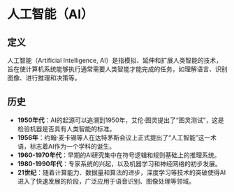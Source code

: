 # 人工智能（AI）

## 定义

人工智能（Artificial Intelligence, AI）是指模拟、延伸和扩展人类智能的技术，旨在使计算机系统能够执行通常需要人类智能才能完成的任务，如理解语言、识别图像、进行推理和决策等。

## 历史

- **1950年代**：AI的起源可以追溯到1950年，艾伦·图灵提出了“图灵测试”，这是检验机器是否具有人类智能的标准。
- **1956年**：约翰·麦卡锡等人在达特茅斯会议上正式提出了“人工智能”这一术语，标志着AI作为一个学科的诞生。
- **1960-1970年代**：早期的AI研究集中在符号逻辑和规则基础上的推理系统。
- **1980-1990年代**：专家系统的兴起，以及机器学习和神经网络的初步发展。
- **21世纪**：随着计算能力、数据量和算法的进步，深度学习等技术的突破使得AI进入了快速发展的阶段，广泛应用于语音识别、图像处理等领域。